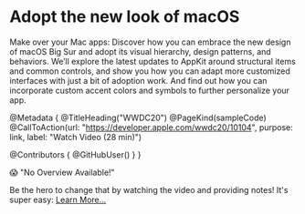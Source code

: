 # Adopt the new look of macOS

Make over your Mac apps: Discover how you can embrace the new design of macOS Big Sur and adopt its visual hierarchy, design patterns, and behaviors. We’ll explore the latest updates to AppKit around structural items and common controls, and show you how you can adapt more customized interfaces with just a bit of adoption work. And find out how you can incorporate custom accent colors and symbols to further personalize your app.

@Metadata {
   @TitleHeading("WWDC20")
   @PageKind(sampleCode)
   @CallToAction(url: "https://developer.apple.com/wwdc20/10104", purpose: link, label: "Watch Video (28 min)")

   @Contributors {
      @GitHubUser(<replace this with your GitHub handle>)
   }
}

😱 "No Overview Available!"

Be the hero to change that by watching the video and providing notes! It's super easy:
 [Learn More…](https://wwdcnotes.github.io/WWDCNotes/documentation/wwdcnotes/contributing)
